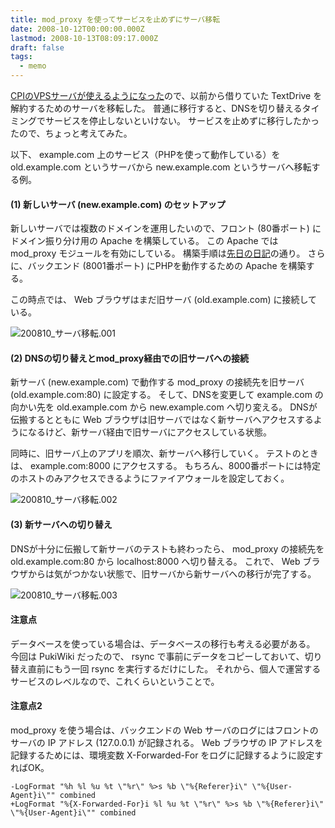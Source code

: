 ```yaml
---
title: mod_proxy を使ってサービスを止めずにサーバ移転
date: 2008-10-12T00:00:00.000Z
lastmod: 2008-10-13T08:09:17.000Z
draft: false
tags:
  - memo
---
```


[CPIのVPSサーバが使えるようになった](/posts/20080919/p01)ので、以前から借りていた TextDrive を解約するためのサーバを移転した。 普通に移行すると、DNSを切り替えるタイミングでサービスを停止しないといけない。 サービスを止めずに移行したかったので、ちょっと考えてみた。

以下、 example.com 上のサービス（PHPを使って動作している）を old.example.com というサーバから new\.example.com というサーバへ移転する例。

#### (1) 新しいサーバ (new\.example.com) のセットアップ

新しいサーバでは複数のドメインを運用したいので、フロント (80番ポート) にドメイン振り分け用の Apache を構築している。 この Apache では mod_proxy モジュールを有効にしている。 構築手順は[先日の日記](/posts/20081007/p01)の通り。 さらに、バックエンド (8001番ポート) にPHPを動作するための Apache を構築する。

この時点では、 Web ブラウザはまだ旧サーバ (old.example.com) に接続している。

![200810_サーバ移転.001](@/assets/flickr/2937691424.jpg "200810_サーバ移転.001")

#### (2) DNSの切り替えとmod_proxy経由での旧サーバへの接続

新サーバ (new\.example.com) で動作する mod_proxy の接続先を旧サーバ (old.example.com:80) に設定する。 そして、DNSを変更して example.com の向かい先を old.example.com から new\.example.com へ切り変える。 DNSが伝搬するとともに Web ブラウザは旧サーバではなく新サーバへアクセスするようになるけど、新サーバ経由で旧サーバにアクセスしている状態。

同時に、旧サーバ上のアプリを順次、新サーバへ移行していく。 テストのときは、 example.com:8000 にアクセスする。 もちろん、8000番ポートには特定のホストのみアクセスできるようにファイアウォールを設定しておく。

![200810_サーバ移転.002](@/assets/flickr/2936840385.jpg "200810_サーバ移転.002")

#### (3) 新サーバへの切り替え

DNSが十分に伝搬して新サーバのテストも終わったら、 mod_proxy の接続先を old.example.com:80 から localhost:8000 へ切り替える。 これで、 Web ブラウザからは気がつかない状態で、旧サーバから新サーバへの移行が完了する。

![200810_サーバ移転.003](@/assets/flickr/2936840187.jpg "200810_サーバ移転.003")

#### 注意点

データベースを使っている場合は、データベースの移行も考える必要がある。 今回は PukiWiki だったので、 rsync で事前にデータをコピーしておいて、切り替え直前にもう一回 rsync を実行するだけにした。 それから、個人で運営するサービスのレベルなので、これくらいということで。

#### 注意点2

mod_proxy を使う場合は、バックエンドの Web サーバのログにはフロントのサーバの IP アドレス (127.0.0.1) が記録される。 Web ブラウザの IP アドレスを記録するためには、環境変数 X-Forwarded-For をログに記録するように設定すればOK。

```
-LogFormat "%h %l %u %t \"%r\" %>s %b \"%{Referer}i\" \"%{User-Agent}i\"" combined
+LogFormat "%{X-Forwarded-For}i %l %u %t \"%r\" %>s %b \"%{Referer}i\" \"%{User-Agent}i\"" combined
```
